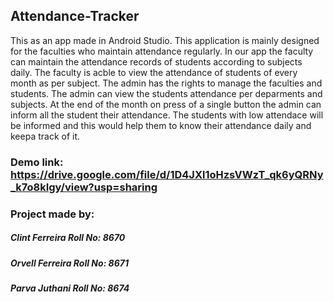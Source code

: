 ## Attendance-Tracker
  
  This as an app made in Android Studio. This application is mainly designed for the faculties who maintain attendance regularly. In our app the faculty can maintain the attendance records of students according to subjects daily. The faculty is acble to view the attendance of students of every month as per subject. The admin has the rights to manage the faculties and students. The admin can view the students attendance per deparments and subjects. At the end of the month on press of a single button the admin can inform all the student their attendance. The students with low attendace will be informed and this would help them to know their attendance daily and keepa track of it.


### Demo link: https://drive.google.com/file/d/1D4JXl1oHzsVWzT_qk6yQRNy_k7o8kIgy/view?usp=sharing

### Project made by:
##### Clint Ferreira Roll No: 8670
##### Orvell Ferreira Roll No: 8671
##### Parva Juthani Roll No: 8674
